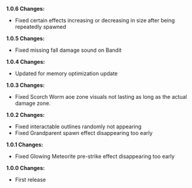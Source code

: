 **1.0.6 Changes:**

* Fixed certain effects increasing or decreasing in size after being repeatedly spawned

**1.0.5 Changes:**

* Fixed missing fall damage sound on Bandit

**1.0.4 Changes:**

* Updated for memory optimization update

**1.0.3 Changes:**

* Fixed Scorch Worm aoe zone visuals not lasting as long as the actual damage zone.

**1.0.2 Changes:**

* Fixed interactable outlines randomly not appearing
* Fixed Grandparent spawn effect disappearing too early

**1.0.1 Changes:**

* Fixed Glowing Meteorite pre-strike effect disappearing too early

**1.0.0 Changes:**

* First release